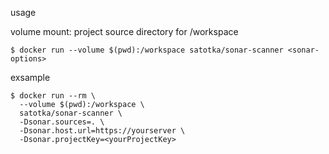 
usage

volume mount: project source directory for /workspace

```
$ docker run --volume $(pwd):/workspace satotka/sonar-scanner <sonar-options>

```

exsample

```
$ docker run --rm \
  --volume $(pwd):/workspace \
  satotka/sonar-scanner \
  -Dsonar.sources=. \
  -Dsonar.host.url=https://yourserver \
  -Dsonar.projectKey=<yourProjectKey>
```



